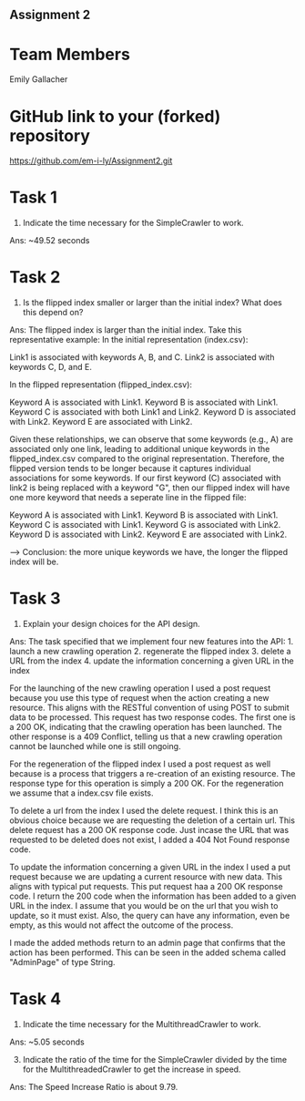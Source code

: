 Assignment 2
------------

# Team Members
Emily Gallacher

# GitHub link to your (forked) repository

https://github.com/em-i-ly/Assignment2.git

# Task 1

1. Indicate the time necessary for the SimpleCrawler to work.

Ans: ~49.52 seconds

# Task 2

1. Is the flipped index smaller or larger than the initial index? What does this depend on?

Ans: The flipped index is larger than the initial index. Take this representative example:
In the initial representation (index.csv):

Link1 is associated with keywords A, B, and C.
Link2 is associated with keywords C, D, and E.

In the flipped representation (flipped_index.csv):

Keyword A is associated with Link1.
Keyword B is associated with Link1.
Keyword C is associated with both Link1 and Link2.
Keyword D is associated with Link2.
Keyword E are associated with Link2.

Given these relationships, we can observe that some keywords (e.g., A) are associated only one link, leading to 
additional unique keywords in the flipped_index.csv compared to the original representation.
Therefore, the flipped version tends to be longer because it captures individual associations for some keywords. If our
first keyword (C) associated with link2 is being replaced with a keyword "G", then our flipped index will have one more 
keyword that needs a seperate line in the flipped file:

Keyword A is associated with Link1.
Keyword B is associated with Link1.
Keyword C is associated with Link1.
Keyword G is associated with Link2.
Keyword D is associated with Link2.
Keyword E are associated with Link2.

--> Conclusion: the more unique keywords we have, the longer the flipped index will be.

# Task 3

1. Explain your design choices for the API design.

Ans: The task specified that we implement four new features into the API:
    1. launch a new crawling operation
    2. regenerate the flipped index
    3. delete a URL from the index
    4. update the information concerning a given URL in the index

For the launching of the new crawling operation I used a post request because you use this type of request when the action 
creating a new resource. This aligns with the RESTful convention of using POST to submit data to be processed. This request 
has two response codes. The first one is a 200 OK, indicating that the crawling operation has been launched. The other 
response is a 409 Conflict, telling us that a new crawling operation cannot be launched while one is still ongoing.

For the regeneration of the flipped index I used a post request as well because is a process that triggers a re-creation 
of an existing resource. The response type for this operation is simply a 200 OK. For the regeneration we assume that a
index.csv file exists.

To delete a url from the index I used the delete request. I think this is an obvious choice because we are requesting the
deletion of a certain url. This delete request has a 200 OK response code. Just incase the URL that was requested to be 
deleted does not exist, I added a 404 Not Found response code.

To update the information concerning a given URL in the index I used a put request because we are updating a current resource 
with new data. This aligns with typical put requests. This put request haa a 200 OK response code. I return the 200 code when 
the information has been added to a given URL in the index. I assume that you would be on the url that you wish to update, so 
it must exist. Also, the query can have any information, even be empty, as this would not affect the outcome of the process.

I made the added methods return to an admin page that confirms that the action has been performed. This can be seen in the
added schema called "AdminPage" of type String. 

# Task 4

1.  Indicate the time necessary for the MultithreadCrawler to work.

Ans: ~5.05 seconds

3. Indicate the ratio of the time for the SimpleCrawler divided by the time for the MultithreadedCrawler to get the increase in speed.

Ans: The Speed Increase Ratio is about 9.79.



